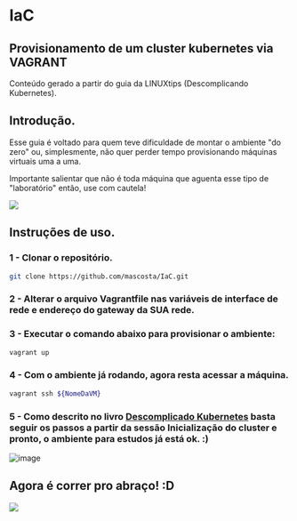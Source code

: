 # IaC
## Provisionamento de um cluster kubernetes via VAGRANT

Conteúdo gerado a partir do guia da LINUXtips (Descomplicando Kubernetes).

## Introdução.

Esse guia é voltado para quem teve dificuldade de montar o ambiente "do zero" ou, simplesmente, não quer perder tempo provisionando máquinas virtuais uma a uma. 

Importante salientar que não é toda máquina que aguenta esse tipo de "laboratório" então, use com cautela!

![](https://giffiles.alphacoders.com/207/207963.gif)

## Instruções de uso.

### 1 - Clonar o repositório.

```bash
git clone https://github.com/mascosta/IaC.git
```

### 2 - Alterar o arquivo **Vagrantfile** nas variáveis de interface de rede e endereço do gateway da **SUA** rede.

### 3 - Executar o comando abaixo para provisionar o ambiente:

```bash
vagrant up
```
### 4 - Com o ambiente já rodando, agora resta acessar a máquina.

```bash
vagrant ssh ${NomeDaVM}
```
### 5 - Como descrito no livro [Descomplicado Kubernetes](https://livro.descomplicandokubernetes.com.br/pt/day_one/descomplicando_kubernetes.html) basta seguir os passos a partir da sessão **Inicialização do cluster** e pronto, o ambiente para estudos já está ok. :)

![image](https://user-images.githubusercontent.com/55152388/164872900-2f0f2365-4621-417b-a3f4-c3d9f88f5938.png)


## Agora é correr pro abraço! :D

![](https://chemnitzer.linux-tage.de/2017/static/img/box/tuxel.gif)
